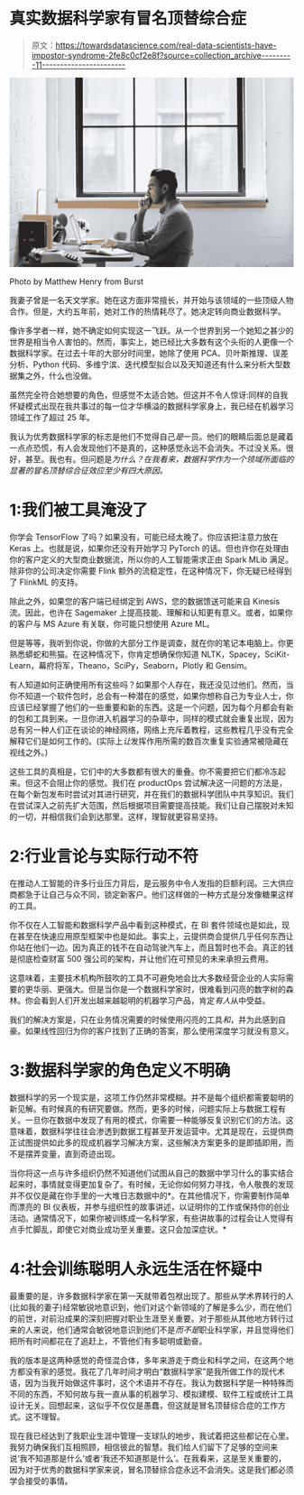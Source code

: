 # 真实数据科学家有冒名顶替综合症

> 原文：<https://towardsdatascience.com/real-data-scientists-have-impostor-syndrome-2fe8c0cf2e8f?source=collection_archive---------11----------------------->

![](img/20ed6029c94cf02d933917e17d28e725.png)

Photo by Matthew Henry from Burst

我妻子曾是一名天文学家。她在这方面非常擅长，并开始与该领域的一些顶级人物合作。但是，大约五年前，她对工作的热情耗尽了。她决定转向商业数据科学。

像许多学者一样，她不确定如何实现这一飞跃。从一个世界到另一个她知之甚少的世界是相当令人害怕的。然而，事实上，她已经比大多数有这个头衔的人更像一个数据科学家。在过去十年的大部分时间里，她除了使用 PCA、贝叶斯推理、误差分析、Python 代码、多维宁滨、迭代模型拟合以及天知道还有什么来分析大型数据集之外，什么也没做。

虽然完全符合她想要的角色，但感觉不太适合她。但这并不令人惊讶:同样的自我怀疑模式出现在我共事过的每一位才华横溢的数据科学家身上，我已经在机器学习领域工作了超过 25 年。

我认为优秀数据科学家的标志是他们不觉得自己*是*一员。他们的眼睛后面总是藏着一点点恐慌，有人会发现他们不是真的，这种感觉永远不会消失。不过没关系。很好，甚至。我也有。但问题是*为什么？在我看来，数据科学作为一个领域所面临的显著的冒名顶替综合征效应至少有四大原因。*

# 1:我们被工具淹没了

你学会 TensorFlow 了吗？如果没有，可能已经太晚了。你应该把注意力放在 Keras 上。也就是说，如果你还没有开始学习 PyTorch 的话。但也许你在处理由你的客户定义的大型商业数据流，所以你的人工智能需求正由 Spark MLib 满足。除非你的公司决定你需要 Flink 额外的流稳定性，在这种情况下，你无疑已经得到了 FlinkML 的支持。

除此之外，如果您的客户端已经绑定到 AWS，您的数据馈送可能来自 Kinesis 流。因此，也许在 Sagemaker 上提高技能、理解和认知更有意义。或者，如果你的客户与 MS Azure 有关联，你可能只想使用 Azure ML。

但是等等，我听到你说，你做的大部分工作是调查，就在你的笔记本电脑上。你更熟悉蟒蛇和熊猫。在这种情况下，你肯定想确保你知道 NLTK，Spacey，SciKit-Learn，幕府将军，Theano，SciPy，Seaborn，Plotly 和 Gensim。

有人知道如何正确使用所有这些吗？如果那个人存在，我还没见过他们。然而，当你不知道一个软件包时，总会有一种潜在的感觉，如果你想称自己为专业人士，你应该已经掌握了他们的一些重要和新的东西。这是一个问题，因为每个月都会有新的包和工具到来。一旦你进入机器学习的杂草中，同样的模式就会重复出现，因为总有另一种人们正在谈论的神经网络，网络上充斥着教程，这些教程几乎没有完全解释它们是如何工作的。(实际上*让*发挥作用所需的数百次重复实验通常被隐藏在视线之外。)

这些工具的真相是，它们中的大多数都有很大的重叠。你不需要把它们都冷冻起来。但这不会阻止你的感觉。我们在 productOps 尝试解决这一问题的方法是，在每个新包发布时尝试对其进行研究，并在我们的数据科学团队中共享知识。我们在尝试深入之前先扩大范围，然后根据项目需要提高技能。我们让自己摆脱对未知的一切，并相信我们会到达那里。这样，理智就更容易坚持。

# 2:行业言论与实际行动不符

在推动人工智能的许多行业压力背后，是云服务中令人发指的巨额利润。三大供应商都急于让自己与众不同，锁定新客户。他们这样做的一种方式是分发像糖果这样的工具。

你不仅在人工智能和数据科学产品中看到这种模式，在 BI 套件领域也是如此，现在甚至在快速应用原型框架中也是如此。事实上，云提供商会提供几乎任何东西让你站在他们一边。因为真正的钱不在自动驾驶汽车上，而且暂时也不会。真正的钱是彻底检查财富 500 强公司的架构，并让他们在可预见的未来承担云费用。

这意味着，主要技术机构所鼓吹的工具不可避免地会比大多数经营企业的人实际需要的更华丽、更强大。但是当你是一个数据科学家时，很难看到闪亮的数字树的森林。你会看到人们开发出越来越聪明的机器学习产品，肯定*有人*从中受益。

我们的解决方案是，只在业务情况需要的时候使用闪亮的工具*和*，并为此感到自豪。如果线性回归为你的客户找到了正确的答案，那么使用深度学习就没有意义。

# 3:数据科学家的角色定义不明确

数据科学的另一个现实是，这项工作仍然非常模糊。并不是每个组织都需要聪明的新见解。有时候真的有研究要做。然而，更多的时候，问题实际上与数据工程有关。一旦你在数据中发现了有用的模式，你需要一种能够反复识别它们的方法。这意味着，数据科学往往会渗透到数据工程甚至开发运营中。尤其是现在，云提供商正试图提供如此多的现成机器学习解决方案，这些解决方案更多的是即插即用，而不是摆弄变量，直到奇迹出现。

当你将这一点与许多组织仍然不知道他们试图从自己的数据中学习什么的事实结合起来时，事情就变得更加复杂了。有时候，无论你如何努力寻找，令人敬畏的发现并不仅仅是藏在你手里的一大堆日志数据中的*。在其他情况下，你需要制作简单而漂亮的 BI 仪表板，并参与组织性的故事讲述，以证明你的工作或保持你的创业活动。通常情况下，如果你被训练成一名科学家，有些讲故事的过程会让人觉得有点手忙脚乱，即使它对商业成功至关重要。这只会加深症状。*

# 4:社会训练聪明人永远生活在怀疑中

最重要的是，许多数据科学家在第一天就带着包袱出现了。那些从学术界转行的人(比如我的妻子)经常敏锐地意识到，他们对这个新领域的了解是多么少，而在他们的前世，对前沿成果的深刻把握对职业生涯至关重要。对于那些从其他地方转行过来的人来说，他们通常会敏锐地意识到他们不是*而不是*职业科学家，并且觉得他们把所有时间都花在了追赶上，不管他们有多聪明或勤奋。

我的版本是这两种感觉的奇怪混合体，多年来游走于商业和科学之间，在这两个地方都没有家的感觉。我花了几年时间才明白“数据科学家”是我所做工作的现代术语，因为当我开始做这件事时，这个术语并不存在。我认为数据科学是一种特殊而不同的东西，不知何故与我一直从事的机器学习、模拟建模、软件工程或统计工具设计无关。回想起来，这似乎不仅仅是愚蠢，但这就是冒名顶替综合症的工作方式。这不理智。

现在我已经达到了我职业生涯中管理一支球队的地步，我试着把这些都记在心里。我努力确保我们互相照顾，相信彼此的智慧。我们给人们留下了足够的空间来说‘我不知道那是什么’或者‘我还不知道那是什么’。在我看来，这是至关重要的，因为对于优秀的数据科学家来说，冒名顶替综合症永远不会消失。这是我们都必须学会接受的事情。